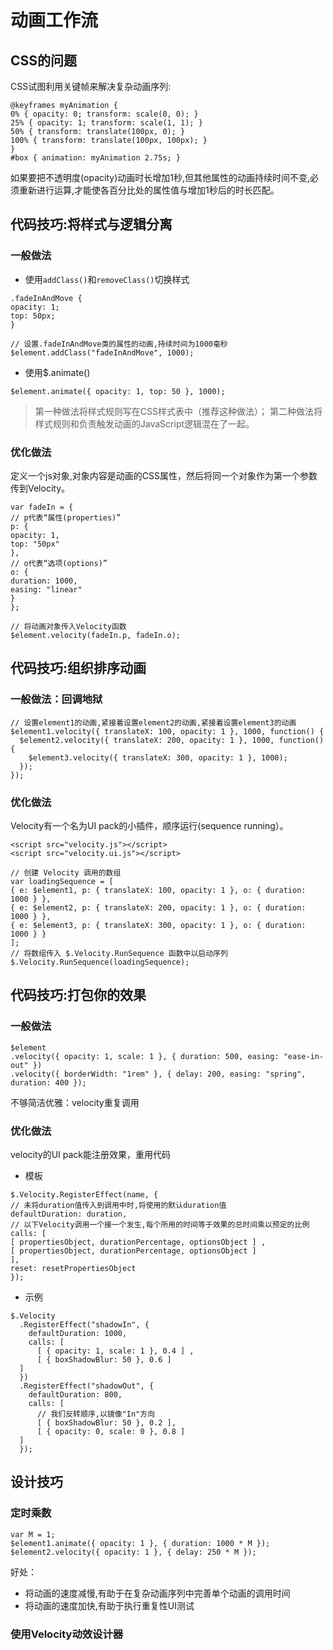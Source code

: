 # 动画工作流
## CSS的问题
CSS试图利用关键帧来解决复杂动画序列:
```
@keyframes myAnimation {
0% { opacity: 0; transform: scale(0, 0); }
25% { opacity: 1; transform: scale(1, 1); }
50% { transform: translate(100px, 0); }
100% { transform: translate(100px, 100px); }
}
#box { animation: myAnimation 2.75s; }
```
如果要把不透明度(opacity)动画时长增加1秒,但其他属性的动画持续时间不变,必
须重新进行运算,才能使各百分比处的属性值与增加1秒后的时长匹配。

## 代码技巧:将样式与逻辑分离
### 一般做法
- 使用``addClass()``和``removeClass()``切换样式
```
.fadeInAndMove {
opacity: 1;
top: 50px;
}

// 设置.fadeInAndMove类的属性的动画,持续时间为1000毫秒
$element.addClass("fadeInAndMove", 1000);
```
- 使用$.animate()
```
$element.animate({ opacity: 1, top: 50 }, 1000);
```
> 第一种做法将样式规则写在CSS样式表中（推荐这种做法）；
  第二种做法将样式规则和负责触发动画的JavaScript逻辑混在了一起。

### 优化做法
定义一个js对象,对象内容是动画的CSS属性，然后将同一个对象作为第一个参数传到Velocity。
```
var fadeIn = {
// p代表“属性(properties)”
p: {
opacity: 1,
top: "50px"
},
// o代表“选项(options)”
o: {
duration: 1000,
easing: "linear"
}
};

// 将动画对象传入Velocity函数
$element.velocity(fadeIn.p, fadeIn.o);
```
## 代码技巧:组织排序动画
### 一般做法：回调地狱
```
// 设置element1的动画,紧接着设置element2的动画,紧接着设置element3的动画
$element1.velocity({ translateX: 100, opacity: 1 }, 1000, function() {
  $element2.velocity({ translateX: 200, opacity: 1 }, 1000, function() {
    $element3.velocity({ translateX: 300, opacity: 1 }, 1000);
  });
});
```
### 优化做法
Velocity有一个名为UI pack的小插件，顺序运行(sequence running）。
```
<script src="velocity.js"></script>
<script src="velocity.ui.js"></script>
```
```
// 创建 Velocity 调用的数组
var loadingSequence = [
{ e: $element1, p: { translateX: 100, opacity: 1 }, o: { duration: 1000 } },
{ e: $element2, p: { translateX: 200, opacity: 1 }, o: { duration: 1000 } },
{ e: $element3, p: { translateX: 300, opacity: 1 }, o: { duration: 1000 } }
];
// 将数组传入 $.Velocity.RunSequence 函数中以启动序列
$.Velocity.RunSequence(loadingSequence);
```

## 代码技巧:打包你的效果
### 一般做法
```
$element
.velocity({ opacity: 1, scale: 1 }, { duration: 500, easing: "ease-in-out" })
.velocity({ borderWidth: "1rem" }, { delay: 200, easing: "spring", duration: 400 });
```
不够简洁优雅：velocity重复调用

### 优化做法
velocity的UI pack能注册效果，重用代码
- 模板
```
$.Velocity.RegisterEffect(name, {
// 未将duration值传入到调用中时,将使用的默认duration值
defaultDuration: duration,
// 以下Velocity调用一个接一个发生,每个所用的时间等于效果的总时间乘以预定的比例
calls: [
[ propertiesObject, durationPercentage, optionsObject ] ,
[ propertiesObject, durationPercentage, optionsObject ]
],
reset: resetPropertiesObject
});
```
- 示例
```
$.Velocity
  .RegisterEffect("shadowIn", {
    defaultDuration: 1000,
    calls: [
      [ { opacity: 1, scale: 1 }, 0.4 ] ,
      [ { boxShadowBlur: 50 }, 0.6 ]
  ]
  })
  .RegisterEffect("shadowOut", {
    defaultDuration: 800,
    calls: [
      // 我们反转顺序,以镜像"In"方向
      [ { boxShadowBlur: 50 }, 0.2 ],
      [ { opacity: 0, scale: 0 }, 0.8 ]
  ]
  });
```

## 设计技巧
### 定时乘数
```
var M = 1;
$element1.animate({ opacity: 1 }, { duration: 1000 * M });
$element2.velocity({ opacity: 1 }, { delay: 250 * M });
```
好处：
- 将动画的速度减慢,有助于在复杂动画序列中完善单个动画的调用时间
- 将动画的速度加快,有助于执行重复性UI测试

### 使用Velocity动效设计器


